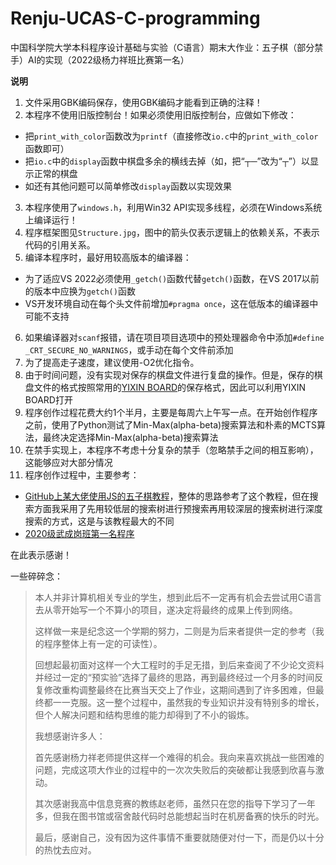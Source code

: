 # Renju-UCAS-C-programming

中国科学院大学本科程序设计基础与实验（C语言）期末大作业：五子棋（部分禁手）AI的实现（2022级杨力祥班比赛第一名）

**说明**
1. 文件采用GBK编码保存，使用GBK编码才能看到正确的注释！
2. 本程序不使用旧版控制台！如果必须使用旧版控制台，应做如下修改：
- 把`print_with_color`函数改为`printf`（直接修改`io.c`中的`print_with_color`函数即可）
- 把`io.c`中的`display`函数中棋盘多余的横线去掉（如，把“┬─”改为“┬”）以显示正常的棋盘
- 如还有其他问题可以简单修改`display`函数以实现效果
3. 本程序使用了`windows.h`，利用Win32 API实现多线程，必须在Windows系统上编译运行！
4. 程序框架图见`Structure.jpg`，图中的箭头仅表示逻辑上的依赖关系，不表示代码的引用关系。
5. 编译本程序时，最好用较高版本的编译器：
- 为了适应VS 2022必须使用`_getch()`函数代替`getch()`函数，在VS 2017以前的版本中应换为`getch()`函数
- VS开发环境自动在每个头文件前增加`#pragma once`，这在低版本的编译器中可能不支持
6. 如果编译器对`scanf`报错，请在项目项目选项中的预处理器命令中添加`#define _CRT_SECURE_NO_WARNINGS`，或手动在每个文件前添加
7. 为了提高走子速度，建议使用-O2优化指令。
8. 由于时间问题，没有实现对保存的棋盘文件进行复盘的操作。但是，保存的棋盘文件的格式按照常用的[YIXIN BOARD](https://www.aiexp.info/pages/yixin.html)的保存格式，因此可以利用YIXIN BOARD打开
9. 程序创作过程花费大约1个半月，主要是每周六上午写一点。在开始创作程序之前，使用了Python测试了Min-Max(alpha-beta)搜索算法和朴素的MCTS算法，最终决定选择Min-Max(alpha-beta)搜索算法
10. 在禁手实现上，本程序不考虑十分复杂的禁手（忽略禁手之间的相互影响），这能够应对大部分情况
11. 程序创作过程中，主要参考：
- [GitHub上某大佬使用JS的五子棋教程](https://github.com/lihongxun945/myblog/labels/五子棋AI教程第二版)，整体的思路参考了这个教程，但在搜索方面我采用了先用较低层的搜索树进行预搜索再用较深层的搜索树进行深度搜索的方式，这是与该教程最大的不同
- [2020级武成岗班第一名程序](https://github.com/MingZwhy/UCAS-C_programming)

在此表示感谢！

一些碎碎念：

> 本人并非计算机相关专业的学生，想到此后不一定再有机会去尝试用C语言去从零开始写一个不算小的项目，遂决定将最终的成果上传到网络。
>
> 这样做一来是纪念这一个学期的努力，二则是为后来者提供一定的参考（我的程序整体上有一定的可读性）。
>
> 回想起最初面对这样一个大工程时的手足无措，到后来查阅了不少论文资料并经过一定的“预实验”选择了最终的思路，再到最终经过一个月多的时间反复修改重构调整最终在比赛当天交上了作业，这期间遇到了许多困难，但最终都一一克服。这一整个过程中，虽然我的专业知识并没有特别多的增长，但个人解决问题和结构思维的能力却得到了不小的锻炼。
>
> 我想感谢许多人：
>
> 首先感谢杨力祥老师提供这样一个难得的机会。我向来喜欢挑战一些困难的问题，完成这项大作业的过程中的一次次失败后的突破都让我感到欣喜与激动。
>
> 其次感谢我高中信息竞赛的教练赵老师，虽然只在您的指导下学习了一年多，但我在图书馆或宿舍敲代码时总能想起当时在机房备赛的快乐的时光。
>
> 最后，感谢自己，没有因为这件事情不重要就随便对付一下，而是仍以十分的热忱去应对。


